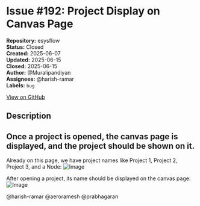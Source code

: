 # Issue #192: Project Display on Canvas Page

**Repository:** esysflow  
**Status:** Closed  
**Created:** 2025-06-07  
**Updated:** 2025-06-15  
**Closed:** 2025-06-15  
**Author:** @Muralipandiyan  
**Assignees:** @harish-ramar  
**Labels:** `bug`  

[View on GitHub](https://github.com/Simtestlab/esysflow/issues/192)

## Description

##  Once a project is opened, the canvas page is displayed, and the project should be shown on it.


Already on this page, we have project names like Project 1, Project 2, Project 3, and a Node:
![Image](https://github.com/user-attachments/assets/d1b4d462-a1d8-49ec-a4fb-bcbc3ba8a821)


After opening a project, its name should be displayed on the canvas page:
![Image](https://github.com/user-attachments/assets/098c811b-4c17-4d35-9132-2b5ef2bfd690)

@harish-ramar  @aeroramesh @prabhagaran 